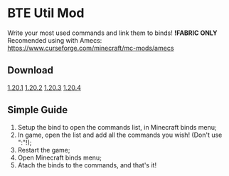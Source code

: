# BTE Util Mod #
Write your most used commands and link them to binds!
<b>!FABRIC ONLY</b>
Recomended using with Amecs: https://www.curseforge.com/minecraft/mc-mods/amecs

## Download ##

[1.20.1](https://github.com/tnttimes/BTEUtilMod/releases/download/1.20.1/BTEUtilMod-2.1-1.20.1.jar)
[1.20.2](https://github.com/tnttimes/BTEUtilMod/releases/download/1.20.1/BTEUtilMod-2.1-1.20.2.jar)
[1.20.3](https://github.com/tnttimes/BTEUtilMod/releases/download/1.20.1/BTEUtilMod-2.1-1.20.3.jar)
[1.20.4](https://github.com/tnttimes/BTEUtilMod/releases/download/1.20.1/BTEUtilMod-2.1-1.20.4.jar)

## Simple Guide ##

1. Setup the bind to open the commands list, in Minecraft binds menu;
2. In game, open the list and add all the commands you wish! (Don't use ":"!);
3. Restart the game;
4. Open Minecraft binds menu;
5. Atach the binds to the commands, and that's it!
